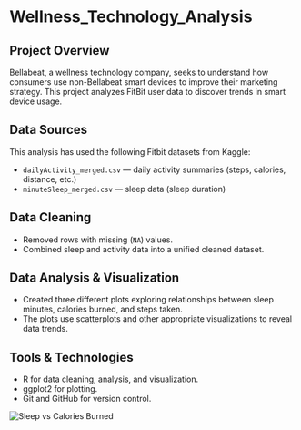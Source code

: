 # Wellness_Technology_Analysis

## Project Overview

Bellabeat, a wellness technology company, seeks to understand how consumers use non-Bellabeat smart devices to improve their marketing strategy. This project analyzes FitBit user data to discover trends in smart device usage.

## Data Sources

This analysis has used the following Fitbit datasets from Kaggle:
- `dailyActivity_merged.csv` — daily activity summaries (steps, calories, distance, etc.)
- `minuteSleep_merged.csv` — sleep data (sleep duration)

## Data Cleaning

- Removed rows with missing (`NA`) values.
- Combined sleep and activity data into a unified cleaned dataset.

## Data Analysis & Visualization

- Created three different plots exploring relationships between sleep minutes, calories burned, and steps taken.
- The plots use scatterplots and other appropriate visualizations to reveal data trends.

## Tools & Technologies

- R for data cleaning, analysis, and visualization.
- ggplot2 for plotting.
- Git and GitHub for version control.

![Sleep vs Calories Burned](images/sleep_vs_calories.png)

